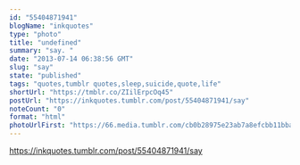 ```yaml
---
id: "55404871941"
blogName: "inkquotes"
type: "photo"
title: "undefined"
summary: "say. "
date: "2013-07-14 06:38:56 GMT"
slug: "say"
state: "published"
tags: "quotes,tumblr quotes,sleep,suicide,quote,life"
shortUrl: "https://tmblr.co/ZIilErpcOq45"
postUrl: "https://inkquotes.tumblr.com/post/55404871941/say"
noteCount: "0"
format: "html"
photoUrlFirst: "https://66.media.tumblr.com/cb0b28975e23ab7a8efcbb11bba40175/tumblr_mpwygwgSLF1saaiiho1_1280.png"
---
```


https://inkquotes.tumblr.com/post/55404871941/say